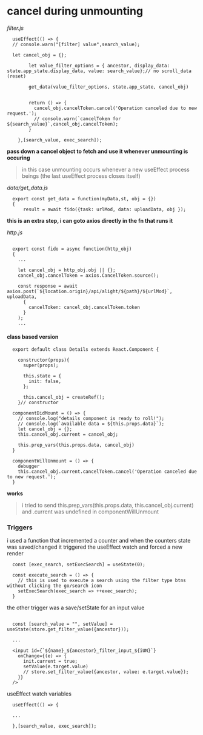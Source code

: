 # cancel during unmounting

_filter.js_

```
  useEffect(() => {
  // console.warn("[filter] value",search_value);

  let cancel_obj = {};

        let value_filter_options = { ancestor, display_data: state.app_state.display_data, value: search_value};// no scroll_data (reset)

        get_data(value_filter_options, state.app_state, cancel_obj)


        return () => {
          cancel_obj.cancelToken.cancel('Operation canceled due to new request.');
          // console.warn(`cancelToken for ${search_value}`,cancel_obj.cancelToken);
        }

    },[search_value, exec_search]);
```

**pass down a cancel object to fetch and use it whenever unmounting is occuring**   

> in this case unmounting occurs whenever a new useEffect process beings (the last useEffect process closes itself)   


*data/get_data.js*   

```
  export const get_data = function(myData,st, obj = {})
  {
      result = await fido({task: urlMod, data: uploadData, obj });
```
**this is an extra step, i can goto axios directly in the fn that runs it**

_http.js_

```

  export const fido = async function(http_obj)
  {
    ...

    let cancel_obj = http_obj.obj || {};
    cancel_obj.cancelToken = axios.CancelToken.source();

    const response = await axios.post(`${location.origin}/api/alight/${path}/${urlMod}`, uploadData,
      {
        cancelToken: cancel_obj.cancelToken.token
      }
    );
    ...
```

#### class based version
```
  export default class Details extends React.Component {

    constructor(props){
      super(props);

      this.state = {
        init: false,
      };

      this.cancel_obj = createRef();
    }// constructor

  componentDidMount = () => {
    // console.log("details component is ready to roll!");
    // console.log(`available data = ${this.props.data}`);
    let cancel_obj = {};
    this.cancel_obj.current = cancel_obj;

    this.prep_vars(this.props.data, cancel_obj)
  }

  componentWillUnmount = () => {
    debugger
    this.cancel_obj.current.cancelToken.cancel('Operation canceled due to new request.');
  }
```
**works**
> i tried to send this.prep_vars(this.props.data, this.cancel_obj.current) and .current was undefined in componentWillUnmount

### Triggers

i used a function that incremented a counter and when the counters state was saved/changed it triggered the useEffect watch
and forced a new render

```
  const [exec_search, setExecSearch] = useState(0);

  const execute_search = () => {
    // this is used to execute a search using the filter type btns without clicking the go/search icon
    setExecSearch(exec_search => ++exec_search);
  }

```

the other trigger was a save/setState for an input value

```

  const [search_value = "", setValue] = useState(store.get_filter_value({ancestor}));

  ...

  <input id={`${name}_${ancestor}_filter_input_${iUN}`}
    onChange={(e) => {
      init.current = true;
      setValue(e.target.value)
      // store.set_filter_value({ancestor, value: e.target.value});
    }}
  />

```

useEffect watch variables

```
  useEffect(() => {

  ...

  },[search_value, exec_search]);
```
